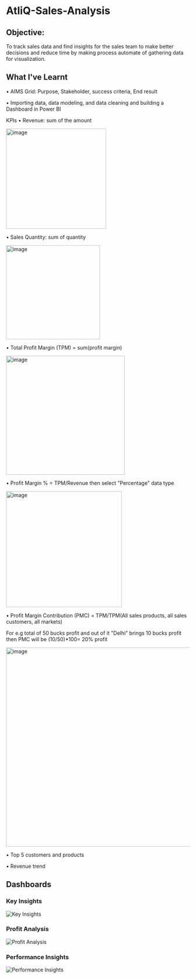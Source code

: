 # AtliQ-Sales-Analysis

## Objective:
To track sales data and find insights for the sales team to make better decisions and reduce time by making process automate of gathering data for visualization.

## What I've Learnt
• AIMS Grid: Purpose, Stakeholder, success criteria, End result

• Importing data, data modeling, and data cleaning and building a Dashboard in Power BI


KPIs
• Revenue: sum of the amount

<img width="274" alt="image" src="https://github.com/adithya-sakthi/AtliQ-Sales-Analysis/assets/105962400/be7ba09a-30d2-4b74-a7db-596ed32ac295">


• Sales Quantity: sum of quantity

<img width="257" alt="image" src="https://github.com/adithya-sakthi/AtliQ-Sales-Analysis/assets/105962400/10fd83fc-76cd-4c67-a881-75b645ac5eeb">


• Total Profit Margin (TPM) = sum(profit margin)

<img width="325" alt="image" src="https://github.com/adithya-sakthi/AtliQ-Sales-Analysis/assets/105962400/fd837b7c-4dc8-4721-bcf0-488335dc2d79">


• Profit Margin % = TPM/Revenue then select "Percentage" data type

<img width="317" alt="image" src="https://github.com/adithya-sakthi/AtliQ-Sales-Analysis/assets/105962400/e22211e5-00af-41c6-ae0a-a4a0a9ea9556">


• Profit Margin Contribution (PMC) = TPM/TPM(All sales products, all sales customers, all markets)

For e.g total of 50 bucks profit and out of it "Delhi" brings 10 bucks profit then PMC will be (10/50)*100= 20% profit

<img width="544" alt="image" src="https://github.com/adithya-sakthi/AtliQ-Sales-Analysis/assets/105962400/1fa65bb6-6e6f-4daa-a156-5ea5e2a66d06">

• Top 5 customers and products

• Revenue trend

## Dashboards
### Key Insights
![Key Insights](https://github.com/adithya-sakthi/Call-Centre-Trends-Analysis/assets/105962400/52c6394f-fef8-4e5d-909d-098a281a483a)


### Profit Analysis
![Profit Analysis](https://github.com/adithya-sakthi/Call-Centre-Trends-Analysis/assets/105962400/411203b9-3fa1-4a79-b691-63f132aeadb2)


### Performance Insights
![Performance Insights](https://github.com/adithya-sakthi/Call-Centre-Trends-Analysis/assets/105962400/b0bc9efb-b336-4d62-bdd9-326148beefaa)
